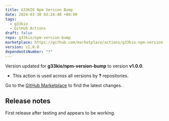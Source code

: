 ```yaml
---
title: G33KIO Npm Version Bump
date: 2024-03-30 03:24:48 +00:00
tags:
  - g33kio
  - GitHub Actions
draft: false
repo: g33kio/npm-version-bump
marketplace: https://github.com/marketplace/actions/g33kio-npm-version-bump
version: v1.0.0
dependentsNumber: "?"
---
```



Version updated for **g33kio/npm-version-bump** to version **v1.0.0**.
- This action is used across all versions by **?** repositories.

Go to the [GitHub Marketplace](https://github.com/marketplace/actions/g33kio-npm-version-bump) to find the latest changes.

## Release notes

First release after testing and appears to be working.
